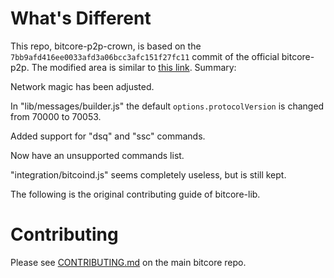 What's Different
================

This repo, bitcore-p2p-crown, is based on the `7bb9afd416ee0033afd3a06bcc3afc151f27fc11` commit of the official bitcore-p2p. The modified area is similar to [this link](https://github.com/bitpay/bitcore-p2p/compare/7bb9afd416ee0033afd3a06bcc3afc151f27fc11...dashevo:4b8cde7b8972ca2a9889a4e9aad57e0644e437c3). Summary:

Network magic has been adjusted.

In "lib/messages/builder.js" the default `options.protocolVersion` is changed from 70000 to 70053.

Added support for "dsq" and "ssc" commands.

Now have an unsupported commands list.

"integration/bitcoind.js" seems completely useless, but is still kept.

The following is the original contributing guide of bitcore-lib.

# Contributing

Please see [CONTRIBUTING.md](https://github.com/bitpay/bitcore/blob/master/CONTRIBUTING.md) on the main bitcore repo.
